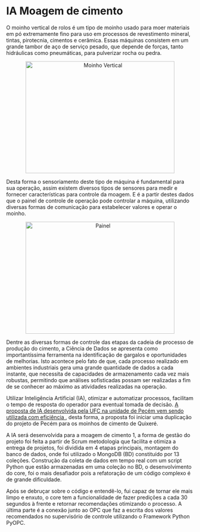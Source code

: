  # IA Moagem de cimento
 
 <p>O moinho vertical  de rolos é um tipo de moinho usado para moer materiais em pó extremamente fino para uso em processos de revestimento mineral, tintas, pirotecnia, cimentos e cerâmica.  Essas máquinas consistem em um grande tambor de aço de serviço pesado, que depende de forças, tanto hidráulicas como pneumáticas, para pulverizar rocha ou pedra.</p>
<center><img src="https://lirp.cdn-website.com/50407a34/dms3rep/multi/opt/Cement_MVR_6000_C-6_2012_Cambodia_Touk_Meas_800x600-640w.jpg" height="300" width= "400" title="Moinho Vertical"/></center>
 
 
<p>Desta forma o sensoriamento deste tipo de máquina é fundamental para sua operação, assim existem diversos tipos de sensores para medir e fornecer características para controle da moagem. E é a partir destes dados que o painel de controle de operação pode controlar a máquina, utilizando diversas formas de comunicação para estabelecer valores e operar  o moinho. </p>
 
<center> <img src="http://static.paraiba.pb.gov.br/2015/09/Painel.jpg" height="300" width= "400" title="Painel"/></center>

<p>Dentre as diversas formas de controle das etapas da cadeia de processo de produção do cimento, a Ciência de Dados se apresenta como importantíssima ferramenta na identificação de gargalos e oportunidades de melhorias. Isto acontece pelo fato de que, cada processo realizado em ambientes industriais gera uma grande quantidade de dados a cada instante, que necessita de capacidades de armazenamento cada vez mais robustas, permitindo que análises sofisticadas possam ser realizadas a fim de se conhecer ao máximo as atividades realizadas na operação.</p>

<p>Utilizar Inteligência Artificial (IA), otimizar e automatizar processos, facilitam o tempo de resposta do operador para eventual tomada de decisão. <a href="https://mais.opovo.com.br/jornal/economia/2019/09/24/apodi-implanta-inteligencia-artificial-e-anuncia-investimentos-de-r--300-mi-em-cinco-anos.html"> A proposta de IA desenvolvida pela UFC na unidade de Pecém vem sendo utilizada com eficiência </a>, desta forma, a proposta foi iniciar uma duplicação do projeto de Pecém para os moinhos de cimento de Quixeré.</p>

<p>A IA será desenvolvida para a moagem de cimento 1, a forma de gestão do projeto foi feita a partir de Scrum metodologia que facilita e otimiza a entrega de projetos, foi dividida em 4 etapas principais, montagem do banco de dados, onde foi utilizado o MongoDB (BD) constituído por 13 coleções. Construção da coleta de dados em tempo real com um script Python que estão armazenadas em uma coleção no BD, o desenvolvimento do core, foi o mais desafiador pois a refatoração de um código complexo é de grande dificuldade. </p>

<p> Após se debruçar sobre o código e entendê-lo, fui capaz de tornar ele mais limpo e enxuto, o core tem a funcionalidade de fazer predições a cada 30 segundos à frente e retornar recomendações otimizando o processo. A última parte é a conexão junto ao OPC que faz a escrita dos valores recomendados no supervisório de controle utilizando o Framework Python PyOPC.</p>



